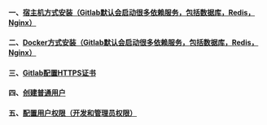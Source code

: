#### 一、[宿主机方式安装（Gitlab默认会启动很多依赖服务，包括数据库，Redis，Nginx）][1]
#### 二、[Docker方式安装（Gitlab默认会启动很多依赖服务，包括数据库，Redis，Nginx）][2]
#### 三、[Gitlab配置HTTPS证书][3]
#### 四、[创建普通用户][4]
#### 五、[配置用户权限（开发和管理员权限）][5]

[1]: https://github.com/firechiang/kubernetes-study/blob/master/gitlab/docs/install-routine.md
[2]: https://github.com/firechiang/kubernetes-study/blob/master/gitlab/docs/install-docker.md
[3]: https://github.com/firechiang/kubernetes-study/blob/master/gitlab/docs/gitlab-https.md
[4]: https://github.com/firechiang/kubernetes-study/blob/master/gitlab/docs/create-ordinary.md
[5]: https://github.com/firechiang/kubernetes-study/blob/master/gitlab/docs/configure-permissions.md